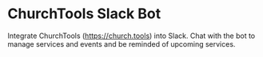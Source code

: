 # ChurchTools Slack Bot
Integrate ChurchTools (https://church.tools) into Slack. Chat with the bot to manage services and events and be reminded of upcoming services.
